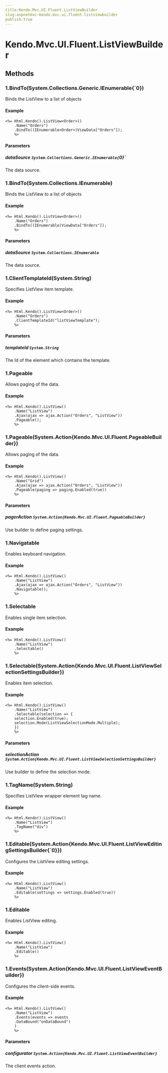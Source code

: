 ```yaml
---
title:Kendo.Mvc.UI.Fluent.ListViewBuilder
slug:aspnetmvc-kendo.mvc.ui.fluent.listviewbuilder
publish:true
---
```


# Kendo.Mvc.UI.Fluent.ListViewBuilder

## Methods

### 1.BindTo(System.Collections.Generic.IEnumerable{`0})
Binds the ListView to a list of objects

#### Example
    <%= Html.Kendo().ListView<Order>()
        .Name("Orders")
        .BindTo((IEnumerable<Order>)ViewData["Orders"]);
        %>

#### Parameters

##### dataSource `System.Collections.Generic.IEnumerable{`0}`
The data source.

### 1.BindTo(System.Collections.IEnumerable)
Binds the ListView to a list of objects

#### Example
    <%= Html.Kendo().ListView<Order>()
        .Name("Orders")
        .BindTo((IEnumerable)ViewData["Orders"]);
        %>

#### Parameters

##### dataSource `System.Collections.IEnumerable`
The data source.

### 1.ClientTemplateId(System.String)
Specifies ListView item template.

#### Example
    <%= Html.Kendo().ListView<Order>()
        .Name("Orders")
        .ClientTemplateId("listViewTemplate");
        %>

#### Parameters

##### templateId `System.String`
The Id of the element which contains the template.

### 1.Pageable
Allows paging of the data.

#### Example
    <%= Html.Kendo().ListView()
        .Name("ListView")
        .Ajax(ajax => ajax.Action("Orders", "ListView"))
        .Pageable();
        %>

### 1.Pageable(System.Action{Kendo.Mvc.UI.Fluent.PageableBuilder})
Allows paging of the data.

#### Example
    <%= Html.Kendo().ListView()
        .Name("Grid")
        .Ajax(ajax => ajax.Action("Orders", "ListView"))
        .Pageable(paging => paging.Enabled(true))
        %>

#### Parameters

##### pagerAction `System.Action{Kendo.Mvc.UI.Fluent.PageableBuilder}`
Use builder to define paging settings.

### 1.Navigatable
Enables keyboard navigation.

#### Example
    <%= Html.Kendo().ListView()
        .Name("ListView")
        .Ajax(ajax => ajax.Action("Orders", "ListView"))
        .Navigatable();
        %>

### 1.Selectable
Enables single item selection.

#### Example
    <%= Html.Kendo().ListView()
        .Name("ListView")
        .Selectable()
        %>

### 1.Selectable(System.Action{Kendo.Mvc.UI.Fluent.ListViewSelectionSettingsBuilder})
Enables item selection.

#### Example
    <%= Html.Kendo().ListView()
        .Name("ListView")
        .Selectable(selection => {
        selection.Enabled(true);
        selection.Mode(ListViewSelectionMode.Multiple);
        })
        %>

#### Parameters

##### selectionAction `System.Action{Kendo.Mvc.UI.Fluent.ListViewSelectionSettingsBuilder}`
Use builder to define the selection mode.

### 1.TagName(System.String)
Specifies ListView wrapper element tag name.

#### Example
    <%= Html.Kendo().ListView()
        .Name("ListView")
        .TagName("div")
        %>

### 1.Editable(System.Action{Kendo.Mvc.UI.Fluent.ListViewEditingSettingsBuilder{`0}})
Configures the ListView editing settings.

#### Example
    <%= Html.Kendo().ListView()
        .Name("ListView")
        .Editable(settings => settings.Enabled(true))
        %>

### 1.Editable
Enables ListView editing.

#### Example
    <%= Html.Kendo().ListView()
        .Name("ListView")
        .Editable()
        %>

### 1.Events(System.Action{Kendo.Mvc.UI.Fluent.ListViewEventBuilder})
Configures the client-side events.

#### Example
    <%= Html.Kendo().ListView()
        .Name("ListView")
        .Events(events => events
        .DataBound("onDataBound")
        )
        %>

#### Parameters

##### configurator `System.Action{Kendo.Mvc.UI.Fluent.ListViewEventBuilder}`
The client events action.